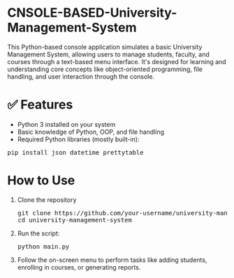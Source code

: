 # CNSOLE-BASED-University-Management-System
<p>This Python-based console application simulates a basic University Management System, allowing users to manage students, faculty, and courses through a text-based menu interface. It's designed for learning and understanding core concepts like object-oriented programming, file handling, and user interaction through the console.</p>
<h1>✅ Features</h1>
<ul type = "disc>
  <li>Add, update, delete student and faculty records</li>
  <li>Manage courses and enrollments</li>
  <li>Display and search student performance reports</li>
  <li>Role-based access: Admin, Faculty, and Student views</li>
  <li>Menu-driven CLI for smooth navigation</li>
  <li>Simple data storage using text or JSON files</li>
     </ul>
<h1>🛠️Prerequisites</h1>
 <ul type ="disc>
  <li>Python 3 installed on your system</li>
  <li>Basic knowledge of Python, OOP, and file handling</li>
  <li>Required Python libraries (mostly built-in):</li>
    </ul>
    <pre>pip install json datetime prettytable</pre>

<h1>How to Use</h1>
  <ol type = "1">
    <li>Clone the repository</li>
      <pre>git clone https://github.com/your-username/university-management-system.git
cd university-management-system</pre>
    <li>Run the script:</li>
       <pre>python main.py</pre>
    <li>Follow the on-screen menu to perform tasks like adding students, enrolling in courses, or generating reports.</li>
  </ol>
